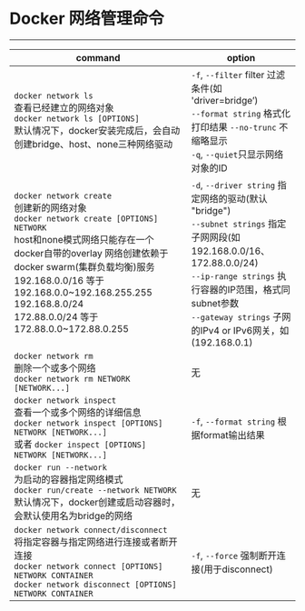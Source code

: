 # Docker 网络管理命令
---
|command|option|
|-|-|
|`docker network ls`<br>查看已经建立的网络对象<br>`docker network ls [OPTIONS]`<br>默认情况下，docker安装完成后，会自动创建bridge、host、none三种网络驱动|`-f`, `--filter` filter   		过滤条件(如 'driver=bridge’)<br>`--format string` 格式化打印结果 `--no-trunc` 不缩略显示<br>`-q`, `--quiet`只显示网络对象的ID|
|`docker network create`<br>创建新的网络对象<br>`docker network create [OPTIONS] NETWORK`<br>host和none模式网络只能存在一个docker自带的overlay 网络创建依赖于docker swarm(集群负载均衡)服务<br>192.168.0.0/16 等于192.168.0.0~192.168.255.255 192.168.8.0/24<br>172.88.0.0/24 等于 172.88.0.0~172.88.0.255	|`-d`, `--driver string` 指定网络的驱动(默认 "bridge")<br>`--subnet strings` 指定子网网段(如192.168.0.0/16、172.88.0.0/24)<br>`--ip-range strings` 执行容器的IP范围，格式同subnet参数<br>`--gateway strings` 子网的IPv4 or IPv6网关，如(192.168.0.1)|
|`docker network rm`<br>删除一个或多个网络<br>`docker network rm NETWORK [NETWORK...]`|无|
|`docker network inspect`<br>查看一个或多个网络的详细信息<br>`docker network inspect [OPTIONS] NETWORK [NETWORK...]`<br>或者 `docker inspect [OPTIONS] NETWORK [NETWORK...]`|`-f`, `--format string` 根据format输出结果|
|`docker run --network`<br>为启动的容器指定网络模式<br>`docker run/create --network NETWORK`<br>默认情况下，docker创建或启动容器时，会默认使用名为bridge的网络|无|
|`docker network connect/disconnect`<br>将指定容器与指定网络进行连接或者断开连接<br>`docker network connect [OPTIONS] NETWORK CONTAINER`<br>`docker network disconnect [OPTIONS] NETWORK CONTAINER`|`-f`, `--force` 强制断开连接(用于disconnect)|